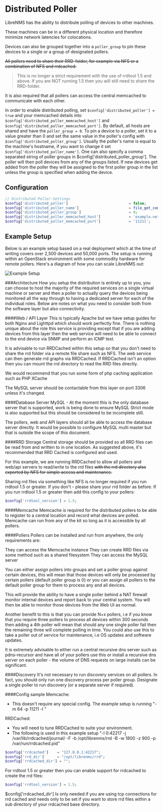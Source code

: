 # Distributed Poller
LibreNMS has the ability to distribute polling of devices to other machines.

These machines can be in a different physical location and therefore minimize network latencies for colocations.

Devices can also be grouped together into a `poller_group` to pin these devices to a single or a group of designated pollers.

~~All pollers need to share their RRD-folder, for example via NFS or a combination of NFS and rrdcached.~~

> This is no longer a strict requirement with the use of rrdtool 1.5 and above. If you are NOT running 1.5 then you will still
need to share the RRD-folder.

It is also required that all pollers can access the central memcached to communicate with each other.

In order to enable distributed polling, set `$config['distributed_poller'] = true` and your memcached details into `$config['distributed_poller_memcached_host']` and `$config['distributed_poller_memcached_port']`.
By default, all hosts are shared and have the `poller_group = 0`. To pin a device to a poller, set it to a value greater than 0 and set the same value in the poller's config with `$config['distributed_poller_group']`.
Usually the poller's name is equal to the machine's hostname, if you want to change it set `$config['distributed_poller_name']`.
One can also specify a comma separated string of poller groups in $config['distributed_poller_group'].  The poller will then poll devices from any of the groups listed.  If new devices get added from the poller they will be assigned to the first poller group in the list unless the group is specified when adding the device.

## Configuration
```php
// Distributed Poller-Settings
$config['distributed_poller']                            = false;
$config['distributed_poller_name']                       = file_get_contents('/proc/sys/kernel/hostname');
$config['distributed_poller_group']                      = 0;
$config['distributed_poller_memcached_host']             = 'example.net';
$config['distributed_poller_memcached_port']             = '11211';
```

## Example Setup
Below is an example setup based on a real deployment which at the time of writing covers over 2,500 devices and 50,000 ports. The setup is running within an OpenStack environment with some commodity hardware for remote pollers. Here's a diagram of how you can scale LibreNMS out:

![Example Setup](http://docs.librenms.org/img/librenms-distributed-diagram.png)

###Architecture
How you setup the distribution is entirely up to you, you can choose to host the majority of the required services on a single virtual machine or server and then a poller to actually query the devices being monitored all the way through to having a dedicated server for each of the individual roles. Below are notes on what you need to consider both from the software layer but also connectivity.

####Web / API Layer
This is typically Apache but we have setup guides for both Nginx and Lighttpd which should work perfectly fine. There is nothing unique about the role this service is providing except that if you are adding devices from this layer then the web service will need to be able to connect to the end device via SNMP and perform an ICMP test.

It is advisable to run RRDCached within this setup so that you don't need to share the rrd folder via a remote file share such as NFS. The web service can then generate rrd graphs via RRDCached. If RRDCached isn't an option then you can mount the rrd directory to read the RRD files directly.

We would recommend that you run some form of php caching application such as PHP XCache

The MySQL server should be contactable from this layer on port 3306 unless it's changed.

####Database Server
MySQL - At the moment this is the only database server that is supported, work is being done to ensure MySQL Strict mode is also supported but this should be considered to be incomplete still.

The pollers, web and API layers should all be able to access the database server directly. It would be possible to configure MySQL multi master but that is outside the scope of this document.

####RRD Storage
Central storage should be provided so all RRD files can be read from and written to in one location. As suggested above, it's recommended that RRD Cached is configured and used.

For this example, we are running RRDCached to allow all pollers and web/api servers to read/write to the rrd files ~~with the rrd directory also exported by NFS for simple access and maintenance.~~

Sharing rrd files via something like NFS is no longer required if you run rrdtool 1.5 or greater. If you don't - please share your rrd folder as before. If you run rrdtool
1.5 or greater then add this config to your pollers:

```php
$config['rrdtool_version'] = 1.5;
```

####Memcache
Memcache is required for the distributed pollers to be able to register to a central location and record what devices are polled. Memcache can run from any of the kit so long as it is accessible by all pollers.

####Pollers
Pollers can be installed and run from anywhere, the only requirements are:

They can access the Memcache instance
They can create RRD files via some method such as a shared filesystem
They can access the MySQL server

You can either assign pollers into groups and set a poller group against certain devices, this will mean that those devices will only be processed by certain pollers (default poller group is 0) or you can assign all pollers to the default poller group for them to process any and all devices.

This will provide the ability to have a single poller behind a NAT firewall monitor internal devices and report back to your central system. You will then be able to monitor those devices from the Web UI as normal.

Another benefit to this is that you can provide N+x pollers, i.e if you know that you require three pollers to process all devices within 300 seconds then adding a 4th poller will mean that should any one single poller fail then the remaining three will complete polling in time. You could also use this to take a poller out of service for maintenance, i.e OS updates and software updates.

It is extremely advisable to either run a central recursive dns server such as pdns-recursor and have all of your pollers use this or install a recursive dns server on each poller - the volume of DNS requests on large installs can be significant.

####Discovery
It's not necessary to run discovery services on all pollers. In fact, you should only run one discovery process per poller group. Designate a single poller to run discovery (or a separate server if required).

####Config sample
Memcache:

 - This doesn't require any special config. The example setup is running "-m 64 -p 11211 -l <ip>"

RRDCached:

 - You will need to tune RRDCached to suite your environment.
 - The following is used in this example setup "-l 0:42217 -j /var/lib/rrdcached/journal/ -F -b /opt/librenms/rrd -B -w 1800 -z 900 -p /var/run/rrdcached.pid"

```php
$config['rrdcached']    = "127.0.0.1:42217";
$config['rrd_dir']      = "/opt/librenms/rrd";
$config['rrdcached_dir'] = "";
```

For rrdtool 1.5 or greater then you can enable support for rrdcached to create the rrd files:

```php
$config['rrdtool_version'] = 1.5;
```

$config['rrdcached_dir'] Is only needed if you are using tcp connections for rrd cached and needs only to be set if you want to store rrd files within a sub directory of your rrdcached base directory.
